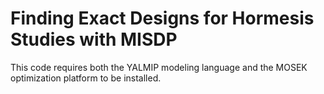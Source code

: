 # Finding Exact Designs for Hormesis Studies with MISDP
This code requires both the YALMIP modeling language and the MOSEK optimization platform to be installed.
